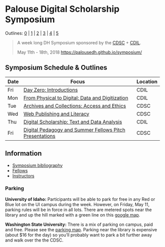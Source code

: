 # Palouse Digital Scholarship Symposium

Outlines: [0](outlines/day-0.md) | [1](outlines/day-1.md) | [2](outlines/day-2.md) | [3](outlines/day-3.md) | [4](outlines/day-4.md) | [5](outlines/day-5.md)

> A week long DH Symposium sponsored by the [CDSC](https://cdsc.libraries.wsu.edu/) + [CDIL](https://cdil.lib.uidaho.edu/).
> 
> May 11th - 18th, 2018
> <https://palousedh.github.io/symposium/>

## Symposium Schedule & Outlines

| Date | Focus | Location |
| --- | --- | --- |
| Fri | [Day Zero: Introductions](outlines/day-0.md) | CDIL |
| Mon | [From Physical to Digital: Data and Digitization](outlines/day-1.md) | CDIL |
| Tue | [Archives and Collections: Access and Ethics](outlines/day-2.md) | CDSC |
| Wed | [Web Publishing and Literacy](outlines/day-3.md) | CDSC |
| Thu | [Digital Scholarship: Text and Data Analysis](outlines/day-4.md) | CDIL |
| Fri | [Digital Pedagogy and Summer Fellows Pitch Presentations](outlines/day-5.md) | CDSC |

## Information

- [Symposium bibliography](notes/symposium-bibliography.md)
- [Fellows](https://palousedh.github.io/symposium/fellows/)
- [Instructors](https://palousedh.github.io/symposium/instructors/)

### Parking

**University of Idaho:**
Participants will be able to park for free in any Red or Blue lot on the UI campus during the week. 
However, on Friday, May 11, parking rules will be in force in all lots. 
There are metered spots near the library and up the hill marked with a green line on this [google map](https://www.google.com/maps/d/edit?mid=1RqGoaIs33-ngb3Obh1tnViMISR8&ll=46.72613655314656%2C-117.01609835&z=18).

**Washington State University:**
There is a mix of parking on campus, paid and free. 
Please see the [parking map](https://map.wsu.edu/t/53025DD3). 
Parking near the library is expensive (about $16 for the day) so you’ll probably want to park a bit further away and walk over the the CDSC.
